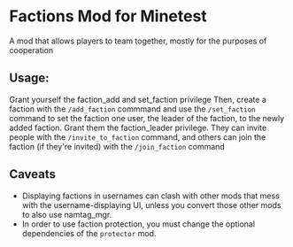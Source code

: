 # Factions Mod for Minetest
A mod that allows players to team together, mostly for the purposes of cooperation

## Usage:
Grant yourself the faction_add and set_faction privilege
Then, create a faction with the `/add_faction` commmand and use the `/set_faction` command to set the faction one user, the leader of the faction, to the newly added faction. Grant them the faction_leader privilege. They can invite people with the `/invite_to_faction` command, and others can join the faction (if they're invited) with the `/join_faction` command

## Caveats
- Displaying factions in usernames can clash with other mods that mess with the username-displaying UI, unless you convert those other mods to also use namtag_mgr.
- In order to use faction protection, you must change the optional dependencies of the `protector` mod. 
